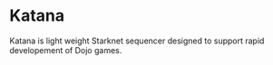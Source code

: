 # Katana

Katana is light weight Starknet sequencer designed to support rapid developement of Dojo games. 